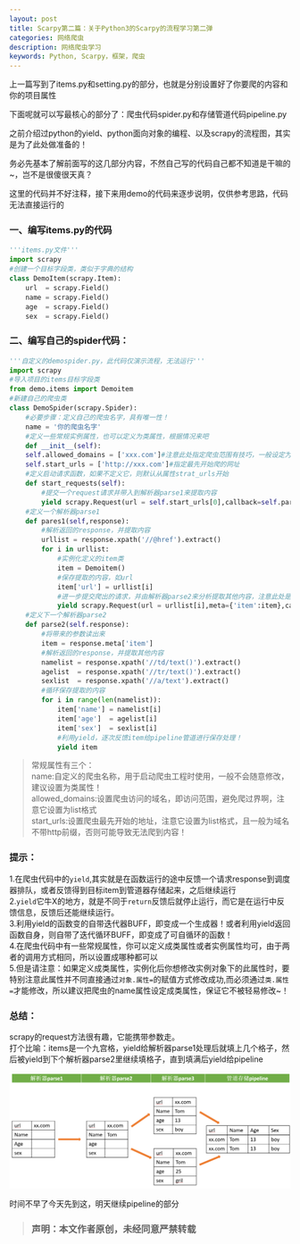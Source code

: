 ```yaml
---
layout: post
title: Scarpy第二篇：关于Python3的Scarpy的流程学习第二弹
categories: 网络爬虫
description: 网络爬虫学习
keywords: Python, Scarpy，框架，爬虫
---
```


上一篇写到了items.py和setting.py的部分，也就是分别设置好了你要爬的内容和你的项目属性  

下面呢就可以写最核心的部分了：爬虫代码spider.py和存储管道代码pipeline.py  

之前介绍过python的yield、python面向对象的编程、以及scrapy的流程图，其实是为了此处做准备的！

务必先基本了解前面写的这几部分内容，不然自己写的代码自己都不知道是干嘛的~，岂不是很傻很天真？

这里的代码并不好注释，接下来用demo的代码来逐步说明，仅供参考思路，代码无法直接运行的  

### 一、编写items.py的代码


```python
'''items.py文件'''
import scrapy
#创建一个目标字段类，类似于字典的结构
class DemoItem(scrapy.Item):
    url  = scrapy.Field()
    name = scrapy.Field()
    age  = scrapy.Field()
    sex  = scrapy.Field()
```

### 二、编写自己的spider代码：


```python
'''自定义的demospider.py，此代码仅演示流程，无法运行'''
import scrapy
#导入项目的items目标字段类
from demo.items import Demoitem
#新建自己的爬虫类
class DemoSpider(scrapy.Spider):
    #必要步骤：定义自己的爬虫名字，具有唯一性！
    name = '你的爬虫名字'
    #定义一些常规实例属性，也可以定义为类属性，根据情况来吧
    def __init__(self):
    self.allowed_domains = ['xxx.com']#注意此处指定爬虫范围有技巧，一般设定为域名，不带http前缀或不带WWW
    self.start_urls = ['http://xxx.com']#指定最先开始爬的网址
    #定义启动请求函数，如果不定义它，则默认从属性strat_urls开始
    def start_requests(self):
        #提交一个request请求并带入到解析器parse1来提取内容
        yield scrapy.Request(url = self.start_urls[0],callback=self.parse1)
    #定义一个解析器parse1
    def pares1(self,response):
        #解析返回的response，并提取内容
        urllist = response.xpath('//@href').extract()
        for i in urllist:
            #实例化定义的item类
            item = Demoitem()
            #保存提取的内容，如url
            item['url'] = urllist[i]
            #进一步提交爬出的请求，并由解析器parse2来分析提取其他内容，注意此处是将创建的item实例作为参数带着走的！
            yield scrapy.Request(url = urllist[i],meta={'item':item},callback=parse2)
    #定义下一个解析器parse2
    def parse2(self.response):
        #将带来的参数读出来
        item = response.meta['item']
        #解析返回的response，并提取其他内容
        namelist = response.xpath('//td/text()').extract()
        agelist  = response.xpath('//tr/text()').extract()
        sexlist  = response.xpath('//a/text').extract()
        #循环保存提取的内容
        for i in range(len(namelist)):
            item['name'] = namelist[i]
            item['age']  = agelist[i]
            item['sex']  = sexlist[i]
            #利用yield，逐次反馈item给pipeline管道进行保存处理！
            yield item
```

>常规属性有三个：  
name:自定义的爬虫名称，用于启动爬虫工程时使用，一般不会随意修改，建议设置为类属性！  
allowed_domains:设置爬虫访问的域名，即访问范围，避免爬过界啊，注意它设置为list格式  
start_urls:设置爬虫最先开始的地址，注意它设置为list格式，且一般为域名不带http前缀，否则可能导致无法爬到内容！  

### 提示：  
1.在爬虫代码中的`yield`,其实就是在函数运行的途中反馈一个请求response到调度器排队，或者反馈得到目标item到管道器存储起来，之后继续运行  
2.`yield`它牛X的地方，就是不同于`return`反馈后就停止运行，而它是在运行中反馈信息，反馈后还能继续运行。  
3.利用yield的函数变的自带迭代器BUFF，即变成一个生成器！或者利用yield返回函数自身，则自带了迭代循环BUFF，即变成了可自循环的函数！  
4.在爬虫代码中有一些常规属性，你可以定义成类属性或者实例属性均可，由于两者的调用方式相同，所以设置成哪种都可以  
5.但是请注意：如果定义成类属性，实例化后你想修改实例对象下的此属性时，要特别注意此属性并不同直接通过`对象.属性=`的赋值方式修改成功,而必须通过`类.属性=`才能修改，所以建议把爬虫的name属性设定成类属性，保证它不被轻易修改~！

### 总结：
scrapy的request方法很有趣，它能携带参数走。  
打个比喻：items是一个九宫格，yield给解析器parse1处理后就填上几个格子，然后被yield到下个解析器parse2里继续填格子，直到填满后yield给pipeline

![guocheng](/images/blog/2017-08-01_0.png)


时间不早了今天先到这，明天继续pipeline的部分

>### 声明：本文作者原创，未经同意严禁转载
